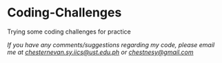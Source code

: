 # Coding-Challenges

Trying some coding challenges for practice

*If you have any comments/suggestions regarding my code, please email me at chesternevan.sy.iics@ust.edu.ph or chestnesy@gmail.com*
